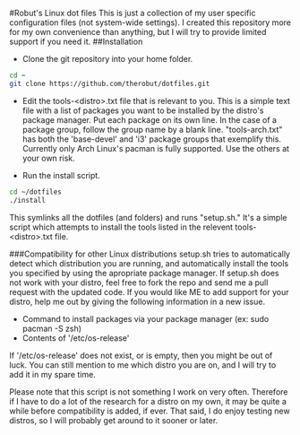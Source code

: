 #Robut's Linux dot files
This is just a collection of my user specific configuration files (not system-wide settings).
I created this repository more for my own convenience than anything,
but I will try to provide limited support if you need it.
##Installation
- Clone the git repository into your home folder.
``` bash
cd ~
git clone https://github.com/therobut/dotfiles.git
```

- Edit the tools-\<distro\>.txt file that is relevant to you. This is a simple text file with a list of packages you want to be installed by the distro's package manager. Put each package on its own line. In the case of a package group, follow the group name by a blank line. "tools-arch.txt" has both the 'base-devel' and 'i3' package groups that exemplify this. Currently only Arch Linux's pacman is fully supported. Use the others at your own risk.

- Run the install script.
``` bash
cd ~/dotfiles
./install
```
This symlinks all the dotfiles (and folders) and runs "setup.sh." It's a simple script which attempts to install the tools listed in the relevent tools-\<distro\>.txt file.

###Compatibility for other Linux distributions
setup.sh tries to automatically detect which distribution you are running, and automatically
install the tools you specified by using the apropriate package manager. 
If setup.sh does not work with your distro, feel free
to fork the repo and send me a pull request with the updated code. If you would like ME to 
add support for your distro, help me out by giving the following information in a new issue.
* Command to install packages via your package manager (ex: sudo pacman -S zsh)
* Contents of '/etc/os-release'

If '/etc/os-release' does not exist, or is empty, then you might be out of luck. You can still mention to me
which distro you are on, and I will try to add it in my spare time. 

Please note that this script is not 
something I work on very often. Therefore if I have to do a lot of the research for a distro on my own, it may
be quite a while before compatibility is added, if ever. That said, I do enjoy testing new distros, so I will 
probably get around to it sooner or later.
